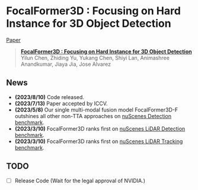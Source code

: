 # FocalFormer3D : Focusing on Hard Instance for 3D Object Detection
[Paper](https://arxiv.org/abs/2308.04556)
> [**FocalFormer3D : Focusing on Hard Instance for 3D Object Detection**](https://arxiv.org/abs/2308.04556)            
> Yilun Chen, Zhiding Yu, Yukang Chen, Shiyi Lan, Animashree Anandkumar, Jiaya Jia, Jose Alvarez

## News

- **(2023/8/10)** Code released.
- **(2023/7/13)** Paper accepted by ICCV.
- **(2023/5/8)** Our single multi-modal fusion model FocalFormer3D-F outshines all other non-TTA approaches on [nuScenes Detection benchmark](https://www.nuscenes.org/object-detection?externalData=all&mapData=all&modalities=Any).
- **(2023/3/10)** FocalFormer3D ranks first on [nuScenes LiDAR Detection benchmark](https://www.nuscenes.org/object-detection?externalData=all&mapData=all&modalities=Lidar).
- **(2023/3/10)** FocalFormer3D ranks first on [nuScenes LiDAR Tracking benchmark](https://www.nuscenes.org/tracking?externalData=all&mapData=all&modalities=Lidar).

## TODO
- [ ] Release Code (Wait for the legal approval of NVIDIA.)

